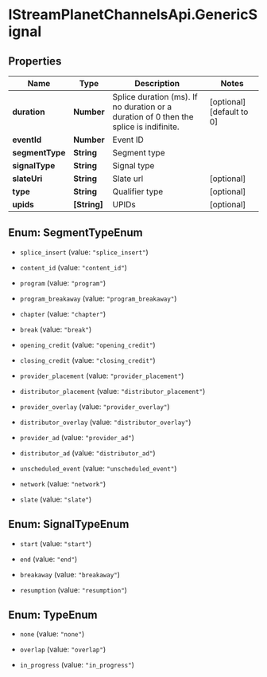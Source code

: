 # IStreamPlanetChannelsApi.GenericSignal

## Properties

Name | Type | Description | Notes
------------ | ------------- | ------------- | -------------
**duration** | **Number** | Splice duration (ms).  If no duration or a duration of 0 then the splice is indifinite. | [optional] [default to 0]
**eventId** | **Number** | Event ID | 
**segmentType** | **String** | Segment type | 
**signalType** | **String** | Signal type | 
**slateUri** | **String** | Slate url | [optional] 
**type** | **String** | Qualifier type | [optional] 
**upids** | **[String]** | UPIDs | [optional] 



## Enum: SegmentTypeEnum


* `splice_insert` (value: `"splice_insert"`)

* `content_id` (value: `"content_id"`)

* `program` (value: `"program"`)

* `program_breakaway` (value: `"program_breakaway"`)

* `chapter` (value: `"chapter"`)

* `break` (value: `"break"`)

* `opening_credit` (value: `"opening_credit"`)

* `closing_credit` (value: `"closing_credit"`)

* `provider_placement` (value: `"provider_placement"`)

* `distributor_placement` (value: `"distributor_placement"`)

* `provider_overlay` (value: `"provider_overlay"`)

* `distributor_overlay` (value: `"distributor_overlay"`)

* `provider_ad` (value: `"provider_ad"`)

* `distributor_ad` (value: `"distributor_ad"`)

* `unscheduled_event` (value: `"unscheduled_event"`)

* `network` (value: `"network"`)

* `slate` (value: `"slate"`)





## Enum: SignalTypeEnum


* `start` (value: `"start"`)

* `end` (value: `"end"`)

* `breakaway` (value: `"breakaway"`)

* `resumption` (value: `"resumption"`)





## Enum: TypeEnum


* `none` (value: `"none"`)

* `overlap` (value: `"overlap"`)

* `in_progress` (value: `"in_progress"`)




